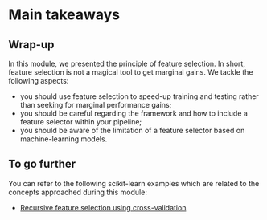 # Main takeaways

## Wrap-up

<!-- Quick wrap-up for the module -->

In this module, we presented the principle of feature selection. In short,
feature selection is not a magical tool to get marginal gains. We tackle
the following aspects:

- you should use feature selection to speed-up training and testing rather
  than seeking for marginal performance gains;
- you should be careful regarding the framework and how to include a feature
  selector within your pipeline;
- you should be aware of the limitation of a feature selector based on
  machine-learning models.

## To go further

<!-- Some extra links of content to go further -->

You can refer to the following scikit-learn examples which are related to
the concepts approached during this module:

- [Recursive feature selection using cross-validation](https://scikit-learn.org/stable/auto_examples/feature_selection/plot_rfe_with_cross_validation.html#sphx-glr-auto-examples-feature-selection-plot-rfe-with-cross-validation-py)
